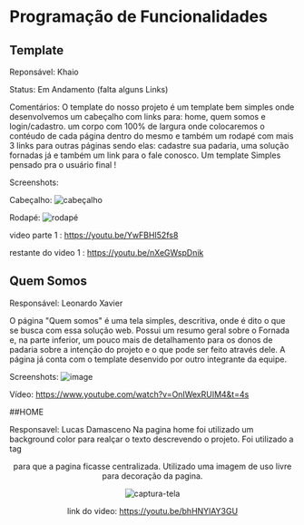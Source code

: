 # Programação de Funcionalidades

## Template 

Reponsável: Khaio

Status: Em Andamento (falta alguns Links)

Comentários: O template do nosso projeto é um template bem simples onde desenvolvemos um cabeçalho com links para: home, quem somos e login/cadastro.
um corpo com 100% de largura onde colocaremos o contéudo de cada página dentro do mesmo e também um rodapé com mais 3 links para outras páginas sendo elas: 
cadastre sua padaria, uma solução fornadas já e também um link para o fale conosco. Um template Simples pensado pra o usuário final !

Screenshots:

Cabeçalho:
![cabeçalho](https://user-images.githubusercontent.com/93228579/168296720-9997b5dd-d826-4541-b77e-434ba4f4e74f.JPG)


Rodapé:
![rodapé](https://user-images.githubusercontent.com/93228579/168296738-12ef61c0-9de6-4cb4-85e9-26dab3360ba1.JPG)

video parte 1 : https://youtu.be/YwFBHI52fs8

restante do video 1 : https://youtu.be/nXeGWspDnik

## Quem Somos

Responsável: Leonardo Xavier

O página "Quem somos" é uma tela simples, descritiva, onde é dito o que se busca com essa solução web. Possui um resumo geral sobre o Fornada e, na parte inferior, um pouco mais de detalhamento para os donos de padaria sobre a intenção do projeto e o que pode ser feito através dele.
A  página já conta com o template desenvido por outro integrante da equipe.

Screenshots:
![image](https://user-images.githubusercontent.com/103225086/168447091-4505c752-8b51-4435-beec-bafb61629910.png)

Vídeo:
https://www.youtube.com/watch?v=OnIWexRUIM4&t=4s



##HOME 

Responsavel: Lucas Damasceno
Na pagina home foi utilizado um background color para realçar o texto descrevendo o projeto. Foi utilizado a tag <center> para que a pagina ficasse centralizada. Utilizado uma imagem de uso livre para decoração da pagina.
  
  ![captura-tela](https://user-images.githubusercontent.com/105467049/168451726-2392415f-5bb4-42b4-b914-f7a7abf189aa.jpg)
  
  link do video: https://youtu.be/bhHNYlAY3GU

